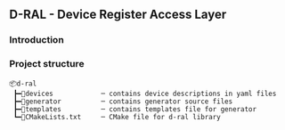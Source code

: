 ## D-RAL - Device Register Access Layer

### Introduction

### Project structure
```
📦d-ral
 ┣━📂devices            ─ contains device descriptions in yaml files
 ┣━📂generator          ─ contains generator source files
 ┣━📂templates          ─ contains templates file for generator
 ┗━📜CMakeLists.txt     ─ CMake file for d-ral library
```
